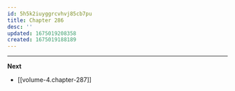 ```yaml
---
id: 5h5k2iuyggrcvhvj85cb7pu
title: Chapter 286
desc: ''
updated: 1675019208358
created: 1675019188189
---
```




____

**Next**
* [[volume-4.chapter-287]]